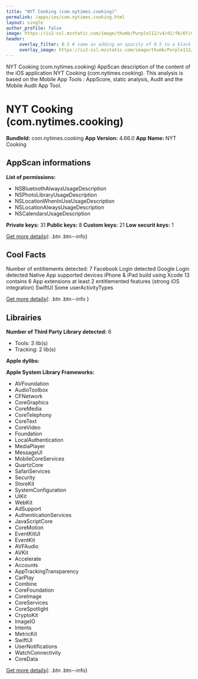 ```yaml
---
title: "NYT Cooking (com.nytimes.cooking)"
permalink: /apps/ios/com.nytimes.cooking.html
layout: single
author_profile: false
image: https://is2-ssl.mzstatic.com/image/thumb/Purple112/v4/d1/f6/6f/d1f66f60-5023-682e-bee9-e69d32111419/AppIcon-0-1x_U007emarketing-0-7-0-85-220.png/512x512bb.jpg
header: 
     overlay_filter: 0.5 # same as adding an opacity of 0.5 to a black background
     overlay_image: https://is2-ssl.mzstatic.com/image/thumb/Purple112/v4/d1/f6/6f/d1f66f60-5023-682e-bee9-e69d32111419/AppIcon-0-1x_U007emarketing-0-7-0-85-220.png/512x512bb.jpg
---
```

NYT Cooking (com.nytimes.cooking) AppScan description of the content of the iOS application NYT Cooking (com.nytimes.cooking). This analysis is based on the Mobile App Tools : AppScore, static analysis, Audit and the Mobile Audit App Tool.

# NYT Cooking (com.nytimes.cooking)

**BundleId:** com.nytimes.cooking
**App Version:** 4.66.0
**App Name:** NYT Cooking


## AppScan informations 

**List of permissions:** 
- NSBluetoothAlwaysUsageDescription
- NSPhotoLibraryUsageDescription
- NSLocationWhenInUseUsageDescription
- NSLocationAlwaysUsageDescription
- NSCalendarsUsageDescription
  
  
**Private keys:** 31
**Public keys:** 8
**Custom keys:** 21
**Low securit keys:** 1
  
[Get more details](/pricing.html){: .btn .btn--info}

## Cool Facts

Number of entitlements detected: 7
Facebook Login detected
Google Login detected
Native App
supported devices iPhone & iPad
build using Xcode 13
contains 6 App extensions
at least 2 entitlemented features (strong iOS integration)
SwiftUI
Some userActivityTypes
  
[Get more details](/pricing.html){: .btn .btn--info }

## Librairies 
**Number of Third Party Library detected:** 6
- Tools: 3 lib(s)
- Tracking: 2 lib(s)


**Apple dylibs:**


**Apple System Library Frameworks:**
- AVFoundation
- AudioToolbox
- CFNetwork
- CoreGraphics
- CoreMedia
- CoreTelephony
- CoreText
- CoreVideo
- Foundation
- LocalAuthentication
- MediaPlayer
- MessageUI
- MobileCoreServices
- QuartzCore
- SafariServices
- Security
- StoreKit
- SystemConfiguration
- UIKit
- WebKit
- AdSupport
- AuthenticationServices
- JavaScriptCore
- CoreMotion
- EventKitUI
- EventKit
- AVFAudio
- AVKit
- Accelerate
- Accounts
- AppTrackingTransparency
- CarPlay
- Combine
- CoreFoundation
- CoreImage
- CoreServices
- CoreSpotlight
- CryptoKit
- ImageIO
- Intents
- MetricKit
- SwiftUI
- UserNotifications
- WatchConnectivity
- CoreData


  
[Get more details](/pricing.html){: .btn .btn--info}

